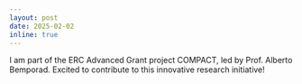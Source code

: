 ```yaml
---
layout: post
date: 2025-02-02
inline: true
---
```


I am part of the ERC Advanced Grant project COMPACT, led by Prof. Alberto Bemporad. Excited to contribute to this innovative research initiative!

